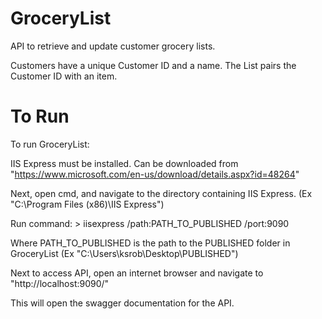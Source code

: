 # GroceryList

API to retrieve and update customer grocery lists.

Customers have a unique Customer ID and a name.
The List pairs the Customer ID with an item.

# To Run

To run GroceryList:

IIS Express must be installed. Can be downloaded from "https://www.microsoft.com/en-us/download/details.aspx?id=48264"

Next, open cmd, and navigate to the directory containing IIS Express. (Ex "C:\Program Files (x86)\IIS Express")

Run command: > iisexpress /path:PATH_TO_PUBLISHED /port:9090

Where PATH_TO_PUBLISHED is the path to the PUBLISHED folder in GroceryList (Ex "C:\Users\ksrob\Desktop\PUBLISHED\")

Next to access API, open an internet browser and navigate to "http://localhost:9090/"

This will open the swagger documentation for the API.
